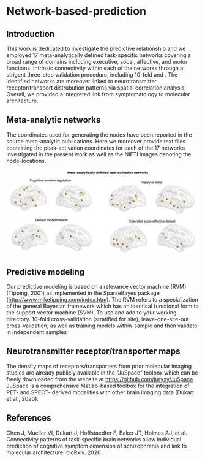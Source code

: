 # Network-based-prediction

## Introduction

This work is dedicated to investigate the predictive relationship 
and we employed 17 meta-analytically defined task-specific networks covering a broad range of domains including executive, socal, affective, and motor functions. 
Intrinsic connectivity within each of the networks 
through a strigent three-step validation procedure, including 10-fold and . 
The identified networks are moreover linked to neurotransmitter receptor/transport distrubution patterns via spatial correlation analysis. 
Overall, we provided a integreted link from symptomatology to molecular architecture. 

## Meta-analytic networks 
The coordinates used for generating the nodes have been reported in the source meta-analytic publications. Here we moreover provide text files containing the peak-activation coordinates for each of the 17 networks investigated in the present work as well as the NIFTI images denoting the node-locations.

![Image text](https://github.com/JiAllen/Network-based-prediction/raw/master/Image/NetworkExamples.tif)

## Predictive modeling 
Our predictive modeling is based on a relevance vector machine (RVM) (Tipping, 2001) as implemented in the SparseBayes package (http://www.miketipping.com/index.htm). The RVM refers to a specialization of the general Bayesian framework which has an identical functional form to the support vector machine (SVM). To use  and add to your working directory. 
10-fold cross-validation (stratified for site), leave-one-site-out cross-validation, as well as training models within-sample and then validate in independent samples 


## Neurotransmitter receptor/transporter maps
The density maps of receptors/transporters from prior molecular imaging studies are already publicly available in the “JuSpace” toolbox which can be freely downloaded from the website at https://github.com/juryxy/JuSpace. JuSpace is a comprehensive Matlab-based toolbox for the integration of PET- and SPECT- derived modalities with other brain imaging data (Dukart et al., 2020). 


## References

Chen J, Mueller VI, Dukart J, Hoffstaedter F, Baker JT, Holmes AJ, et al. Connectivity patterns of task-specific brain networks allow individual prediction of cognitive symptom dimension of schizophrenia and link to molecular architecture. bioRxiv. 2020 .


